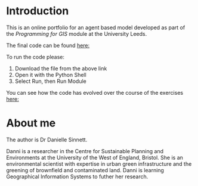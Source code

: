 # Introduction

This is an online portfolio for an agent based model developed as part of the *Programming for GIS* module at the University Leeds.

The final code can be found [here:](https://daniellesinnett.github.io/finalmodel.py)

To run the code please:

1. Download the file from the above link
2. Open it with the Python Shell
3. Select Run, then Run Module

You can see how the code has evolved over the course of the exercises [here:](https://daniellesinnett.github.io/Versions)

# About me

The author is Dr Danielle Sinnett.

Danni is a researcher in the Centre for Sustainable Planning and Environments at the University of the West of England, Bristol. She is an environmental scientist with expertise in urban green infrastructure and the greening of brownfield and contaminated land. Danni is learning Geographical Information Systems to futher her research.
